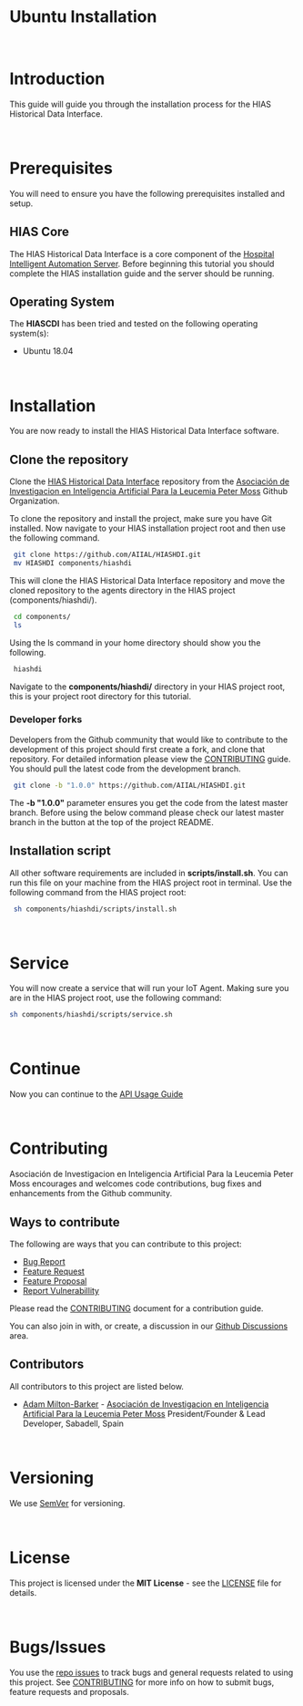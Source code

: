 # Ubuntu Installation

&nbsp;

# Introduction
This guide will guide you through the installation process for the HIAS Historical Data Interface.

&nbsp;

# Prerequisites
You will need to ensure you have the following prerequisites installed and setup.

## HIAS Core

The HIAS Historical Data Interface is a core component of the [Hospital Intelligent Automation Server](https://github.com/AIIAL/HIAS-Core). Before beginning this tutorial you should complete the HIAS installation guide and the server should be running.

## Operating System
The **HIASCDI** has been tried and tested on the following operating system(s):

- Ubuntu 18.04

&nbsp;

# Installation
You are now ready to install the HIAS Historical Data Interface software.

## Clone the repository

Clone the [HIAS Historical Data Interface](https://github.com/AIIAL/HIASHDI " HIAS Historical Data Interface") repository from the [Asociación de Investigacion en Inteligencia Artificial Para la Leucemia Peter Moss](https://github.com/AIIAL "Asociación de Investigacion en Inteligencia Artificial Para la Leucemia Peter Moss") Github Organization.

To clone the repository and install the project, make sure you have Git installed. Now navigate to your HIAS installation project root and then use the following command.

``` bash
 git clone https://github.com/AIIAL/HIASHDI.git
 mv HIASHDI components/hiashdi
```

This will clone the HIAS Historical Data Interface repository and move the cloned repository to the agents directory in the HIAS project (components/hiashdi/).

``` bash
 cd components/
 ls
```

Using the ls command in your home directory should show you the following.

``` bash
 hiashdi
```

Navigate to the **components/hiashdi/** directory in your HIAS project root, this is your project root directory for this tutorial.

### Developer forks

Developers from the Github community that would like to contribute to the development of this project should first create a fork, and clone that repository. For detailed information please view the [CONTRIBUTING](https://github.com/AIIAL/HIASHDI/blob/main/CONTRIBUTING.md "CONTRIBUTING") guide. You should pull the latest code from the development branch.

``` bash
 git clone -b "1.0.0" https://github.com/AIIAL/HIASHDI.git
```

The **-b "1.0.0"** parameter ensures you get the code from the latest master branch. Before using the below command please check our latest master branch in the button at the top of the project README.

## Installation script

All other software requirements are included in **scripts/install.sh**. You can run this file on your machine from the HIAS project root in terminal. Use the following command from the HIAS project root:

``` bash
 sh components/hiashdi/scripts/install.sh
```

&nbsp;

# Service
You will now create a service that will run your IoT Agent. Making sure you are in the HIAS project root, use the following command:

``` bash
sh components/hiashdi/scripts/service.sh
```

&nbsp;

# Continue
Now you can continue to the [API Usage Guide](../usage/api.md)

&nbsp;

# Contributing
Asociación de Investigacion en Inteligencia Artificial Para la Leucemia Peter Moss encourages and welcomes code contributions, bug fixes and enhancements from the Github community.

## Ways to contribute

The following are ways that you can contribute to this project:

- [Bug Report](https://github.com/AIIAL/HIASHDI/issues/new?assignees=&labels=&template=bug_report.md&title=)
- [Feature Request](https://github.com/AIIAL/HIASHDI/issues/new?assignees=&labels=&template=feature_request.md&title=)
- [Feature Proposal](https://github.com/AIIAL/HIASHDI/issues/new?assignees=&labels=&template=feature-proposal.md&title=)
- [Report Vulnerabillity](https://github.com/AIIAL/HIASHDI/issues/new?assignees=&labels=&template=report-a-vulnerability.md&title=)

Please read the [CONTRIBUTING](https://github.com/AIIAL/HIASHDI/blob/main/CONTRIBUTING.md "CONTRIBUTING") document for a contribution guide.

You can also join in with, or create, a discussion in our [Github Discussions](https://github.com/AIIAL/HIASCDI/discussions) area.

## Contributors

All contributors to this project are listed below.

- [Adam Milton-Barker](https://www.leukemiaairesearch.com/association/volunteers/adam-milton-barker "Adam Milton-Barker") - [Asociación de Investigacion en Inteligencia Artificial Para la Leucemia Peter Moss](https://www.leukemiaresearchassociation.ai "Asociación de Investigacion en Inteligencia Artificial Para la Leucemia Peter Moss") President/Founder & Lead Developer, Sabadell, Spain

&nbsp;

# Versioning
We use [SemVer](https://semver.org/) for versioning.

&nbsp;

# License
This project is licensed under the **MIT License** - see the [LICENSE](https://github.com/AIIAL/HIASHDI/blob/main/LICENSE "LICENSE") file for details.

&nbsp;

# Bugs/Issues

You use the [repo issues](https://github.com/AIIAL/HIASHDI/issues/new/choose "repo issues") to track bugs and general requests related to using this project. See [CONTRIBUTING](https://github.com/AIIAL/HIASHDI/blob/main/CONTRIBUTING.md "CONTRIBUTING") for more info on how to submit bugs, feature requests and proposals.